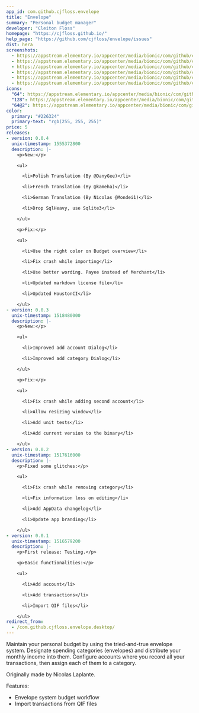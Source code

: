 ```yaml
---
app_id: com.github.cjfloss.envelope
title: "Envelope"
summary: "Personal budget manager"
developer: "Cleiton Floss"
homepage: "https://cjfloss.github.io/"
help_page: "https://github.com/cjfloss/envelope/issues"
dist: hera
screenshots:
  - https://appstream.elementary.io/appcenter/media/bionic/com/github/cjfloss.envelope/782F57A449622B4CEFECCF5ABDF8E8AE/screenshots/image-1_orig.png
  - https://appstream.elementary.io/appcenter/media/bionic/com/github/cjfloss.envelope/782F57A449622B4CEFECCF5ABDF8E8AE/screenshots/image-2_orig.png
  - https://appstream.elementary.io/appcenter/media/bionic/com/github/cjfloss.envelope/782F57A449622B4CEFECCF5ABDF8E8AE/screenshots/image-3_orig.png
  - https://appstream.elementary.io/appcenter/media/bionic/com/github/cjfloss.envelope/782F57A449622B4CEFECCF5ABDF8E8AE/screenshots/image-4_orig.png
  - https://appstream.elementary.io/appcenter/media/bionic/com/github/cjfloss.envelope/782F57A449622B4CEFECCF5ABDF8E8AE/screenshots/image-5_orig.png
  - https://appstream.elementary.io/appcenter/media/bionic/com/github/cjfloss.envelope/782F57A449622B4CEFECCF5ABDF8E8AE/screenshots/image-6_orig.png
icons:
  "64": https://appstream.elementary.io/appcenter/media/bionic/com/github/cjfloss.envelope/782F57A449622B4CEFECCF5ABDF8E8AE/icons/64x64/com.github.cjfloss.envelope_com.github.cjfloss.envelope.png
  "128": https://appstream.elementary.io/appcenter/media/bionic/com/github/cjfloss.envelope/782F57A449622B4CEFECCF5ABDF8E8AE/icons/128x128/com.github.cjfloss.envelope_com.github.cjfloss.envelope.png
  "64@2": https://appstream.elementary.io/appcenter/media/bionic/com/github/cjfloss.envelope/782F57A449622B4CEFECCF5ABDF8E8AE/icons/64x64@2/com.github.cjfloss.envelope_com.github.cjfloss.envelope.png
color:
  primary: "#226324"
  primary-text: "rgb(255, 255, 255)"
price: 5
releases:
- version: 0.0.4
  unix-timestamp: 1555372800
  description: |-
    <p>New:</p>

    <ul>

      <li>Polish Translation (By @DanyGee)</li>

      <li>French Translation (By @kameha)</li>

      <li>German Translation (By Nicolas @Mondei1)</li>

      <li>Drop SqlHeavy, use Sqlite3</li>

    </ul>

    <p>Fix:</p>

    <ul>

      <li>Use the right color on Budget overview</li>

      <li>Fix crash while importing</li>

      <li>Use better wording. Payee instead of Merchant</li>

      <li>Updated markdown license file</li>

      <li>Updated HoustonCI</li>

    </ul>
- version: 0.0.3
  unix-timestamp: 1518480000
  description: |-
    <p>New:</p>

    <ul>

      <li>Improved add account Dialog</li>

      <li>Improved add category Dialog</li>

    </ul>

    <p>Fix:</p>

    <ul>

      <li>Fix crash while adding second account</li>

      <li>Allow resizing window</li>

      <li>Add unit tests</li>

      <li>Add current version to the binary</li>

    </ul>
- version: 0.0.2
  unix-timestamp: 1517616000
  description: |-
    <p>Fixed some glitches:</p>

    <ul>

      <li>Fix crash while removing category</li>

      <li>Fix information loss on editing</li>

      <li>Add AppData changelog</li>

      <li>Update app branding</li>

    </ul>
- version: 0.0.1
  unix-timestamp: 1516579200
  description: |-
    <p>First release: Testing.</p>

    <p>Basic functionalities:</p>

    <ul>

      <li>Add account</li>

      <li>Add transactions</li>

      <li>Import QIF files</li>

    </ul>
redirect_from:
  - /com.github.cjfloss.envelope.desktop/
---
```


<p>Maintain your personal budget by using the tried-and-true envelope system.
       Designate spending categories (envelopes) and distribute your monthly income into them.
       Configure accounts where you record all your transactions, then assign each of them to a category.</p>
<p>Originally made by Nicolas Laplante.</p>
<p>Features:</p>
<ul>
  <li>Envelope system budget workflow</li>
  <li>Import transactions from QIF files</li>
</ul>